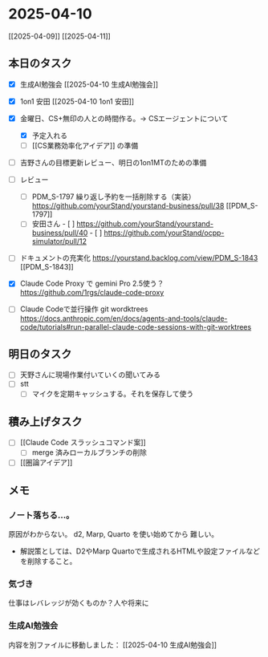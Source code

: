 # 2025-04-10

[[2025-04-09]] [[2025-04-11]]

## 本日のタスク

- [x] 生成AI勉強会 [[2025-04-10 生成AI勉強会]]
- [x] 1on1 安田 [[2025-04-10 1on1 安田]]

- [x] 金曜日、CS+無印の人との時間作る。-> CSエージェントについて
	- [x] 予定入れる
	- [ ] [[CS業務効率化アイデア]] の準備
- [ ] 吉野さんの目標更新レビュー、明日の1on1MTのための準備

- [ ] レビュー
  - [ ] PDM_S-1797 繰り返し予約を一括削除する（実装） https://github.com/yourStand/yourstand-business/pull/38 [[PDM_S-1797]]
  - [ ] 安田さん
		- [ ] https://github.com/yourStand/yourstand-business/pull/40
		- [ ] https://github.com/yourStand/ocpp-simulator/pull/12
- [ ] ドキュメントの充実化 https://yourstand.backlog.com/view/PDM_S-1843 [[PDM_S-1843]]

- [x] Claude Code Proxy で gemini Pro 2.5使う？ https://github.com/1rgs/claude-code-proxy
- [ ] Claude Codeで並行操作 git wordktrees https://docs.anthropic.com/en/docs/agents-and-tools/claude-code/tutorials#run-parallel-claude-code-sessions-with-git-worktrees

## 明日のタスク

- [ ] 天野さんに現場作業付いていくの聞いてみる
- [ ] stt
	- [ ] マイクを定期キャッシュする。それを保存して使う

## 積み上げタスク

- [ ] [[Claude Code スラッシュコマンド案]]
	- [ ] merge 済みローカルブランチの削除
- [ ] [[圏論アイデア]]

## メモ

### ノート落ちる…。

原因がわからない。
d2, Marp, Quarto を使い始めてから
難しい。

- 解説策としては、D2やMarp Quartoで生成されるHTMLや設定ファイルなどを削除すること。

### 気づき

仕事はレバレッジが効くものか？人や将来に

### 生成AI勉強会

内容を別ファイルに移動しました： [[2025-04-10 生成AI勉強会]]